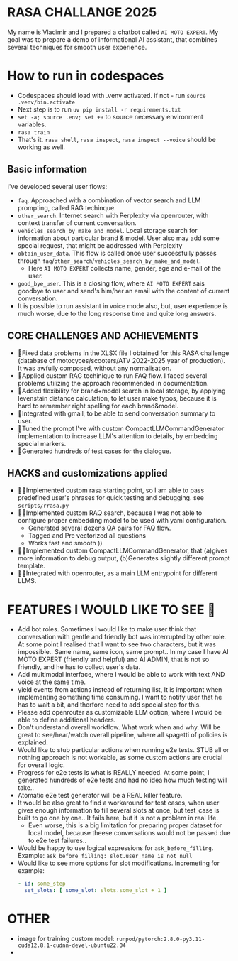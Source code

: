 # RASA CHALLANGE 2025
My name is Vladimir and I prepared a chatbot called `AI MOTO EXPERT`.
My goal was to prepare a demo of informational AI assistant, that combines several techniques for smooth user experience.

# How to run in codespaces
- Codespaces should load with .venv activated. if not - run `source .venv/bin.activate`
- Next step is to run `uv pip install -r requirements.txt`
- `set -a; source .env; set +a` to source necessary environment variables.
- `rasa train`
- That's it. `rasa shell`, `rasa inspect`, `rasa inspect --voice` should be working as well.

## Basic information
I've developed several user flows:
- `faq`. Approached with a combination of vector search and LLM prompting, called RAG techinque.
- `other_search`. Internet search with Perplexity via openrouter, with context transfer of current conversation.
- `vehicles_search_by_make_and_model`. Local storage search for information about particular brand & model. User also may add some special request, that might be addressed with Perplexity
- `obtain_user_data`. This flow is called once user successfully passes through `faq`/`other_search`/`vehicles_search_by_make_and_model`.
  - Here `AI MOTO EXPERT` collects name, gender, age and e-mail of the user.
- `good_bye_user`. This is a closing flow, where `AI MOTO EXPERT` sais goodbye to user and send's him/her an email with the content of current conversation.
- It is possible to run assistant in voice mode also, but, user experience is much worse, due to the long response time and quite long answers.

## CORE CHALLENGES AND ACHIEVEMENTS
- 💪Fixed data problems in the XLSX file I obtained for this RASA challenge (database of motocyces/scooters/ATV 2022-2025 year of production). It was awfully composed, without any normalisation.
- 💪Applied custom RAG techinique to run FAQ flow. I faced several problems utilizing the approach recommended in documentation.
- 💪Added flexibility for brand+model search in local storage, by applying levenstain distance calculation, to let user make typos, because it is hard to remember right spelling for each brand&model.
- 💪Integrated with gmail, to be able to send conversation summary to user.
- 💪Tuned the prompt I've with custom CompactLLMCommandGenerator implementation to increase LLM's attention to details, by embedding special markers. 
- 💪Generated hundreds of test cases for the dialogue.

## HACKS and customizations applied
- 🦹🏻‍Implemented custom rasa starting point, so I am able to pass predefined user's phrases for quick testing and debugging. see `scripts/rrasa.py`
- 🦹🏻‍Implemented custom RAQ search, because I was not able to configure proper embedding model to be used with yaml configuration.
  - Generated several dozens QA pairs for FAQ flow.
  - Tagged and Pre vectorized all questions
  - Works fast and smooth ))
- 🦹🏻‍Implemented custom CompactLLMCommandGenerator, that (a)gives more information to debug output, (b)Generates slightly different prompt template.
- 🦹🏻Integrated with openrouter, as a main LLM entrypoint for different LLMS.


# FEATURES I WOULD LIKE TO SEE 🤗
- Add bot roles. Sometimes I would like to make user think that conversation with gentle and friendly bot was interrupted by other role. At some point I realised that I want to see two characters, but it was impossible.. Same name, same icon, same prompt.. In my case I have AI MOTO EXPERT (friendly and helpful) and AI ADMIN, that is not so friendly, and he has to collect user's data.
- Add multimodal interface, where I would be able to work with text AND voice at the same time.
- yield events from actions instead of returning list, It is important when implementing something time consuming. I want to notify user that he has to wait a bit, and therfore need to add special step for this.
- Please add openrouter as customizable LLM option, where I would be able to define additional headers.
- Don't understand overall workflow. What work when and why. Will be great to see/hear/watch overall pipeline, where all spagetti of policies is explained.
- Would like to stub particular actions when running e2e tests. STUB all or nothing approach is not workable, as some custom actions are crucial for overall logic.
- Progress for e2e tests is what is REALLY needed. At some point, I generated hundreds of e2e tests and had no idea how much testing will take..
- Atomatic e2e test generator will be a REAL killer feature.
- It would be also great to find a workaround for test cases, when user gives enough information to fill several slots at once, but test_case is built to go one by one.. It fails here, but it is not a problem in real life.
  - Even worse, this is a big limitation for preparing proper dataset for local model, because theese conversations would not be passed due to e2e test failures..
- Would be happy to use logical expressions for `ask_before_filling`. Example: `ask_before_filling: slot.user_name is not null`
- Would like to see more options for slot modifications. Incremeting for example:
  ```yml
  - id: some_step
    set_slots: [ some_slot: slots.some_slot + 1 ]
  ```

# OTHER
- image for training custom model: `runpod/pytorch:2.8.0-py3.11-cuda12.8.1-cudnn-devel-ubuntu22.04`
- 